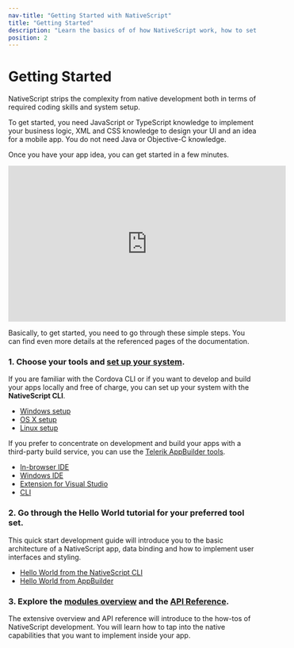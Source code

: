 ```yaml
---
nav-title: "Getting Started with NativeScript"
title: "Getting Started"
description: "Learn the basics of of how NativeScript work, how to set up your system and how to create your first Hello World app"
position: 2
---
```


# Getting Started

NativeScript strips the complexity from native development both in terms of required coding skills and system setup. 

To get started, you need JavaScript or TypeScript knowledge to implement your business logic, XML and CSS knowledge to design your UI and an idea for a mobile app. You do not need Java or Objective-C knowledge.

Once you have your app idea, you can get started in a few minutes.

<iframe width="560" height="315" src="https://www.youtube.com/embed/rsCT5fpES4Q?rel=0" frameborder="0" allowfullscreen></iframe>

Basically, to get started, you need to go through these simple steps. You can find even more details at the referenced pages of the documentation.

### 1. Choose your tools and **[set up your system](setup/quick-setup.md)**.

If you are familiar with the Cordova CLI or if you want to develop and build your apps locally and free of charge, you can set up your system with the **NativeScript CLI**.
	
* [Windows setup](setup/ns-cli-setup/ns-setup-win.md)
* [OS X setup](setup/ns-cli-setup/ns-setup-os-x.md)
* [Linux setup](setup/ns-cli-setup/ns-setup-linux.md)

If you prefer to concentrate on development and build your apps with a third-party build service, you can use the [Telerik AppBuilder tools](setup/ab-setup/ab-web-setup.md).
	
* [In-browser IDE](setup/ab-setup/ab-web-setup.md)
* [Windows IDE](setup/ab-setup/ab-win-setup.md)
* [Extension for Visual Studio](setup/ab-setup/ab-vse-setup.md)
* [CLI](setup/ab-setup/ab-cli-setup.md)

### 2. Go through the **Hello World** tutorial for your preferred tool set.

This quick start development guide will introduce you to the basic architecture of a NativeScript app, data binding and how to implement user interfaces and styling.

* [Hello World from the NativeScript CLI](hello-world/hello-world-ns-cli.md)
* [Hello World from AppBuilder](hello-world/hello-world-appbuilder.md)

### 3. Explore the **[modules overview](modules.md)** and the **[API Reference](ApiReference/application/README.md)**.

The extensive overview and API reference will introduce to the how-tos of NativeScript development. You will learn how to tap into the native capabilities that you want to implement inside your app.